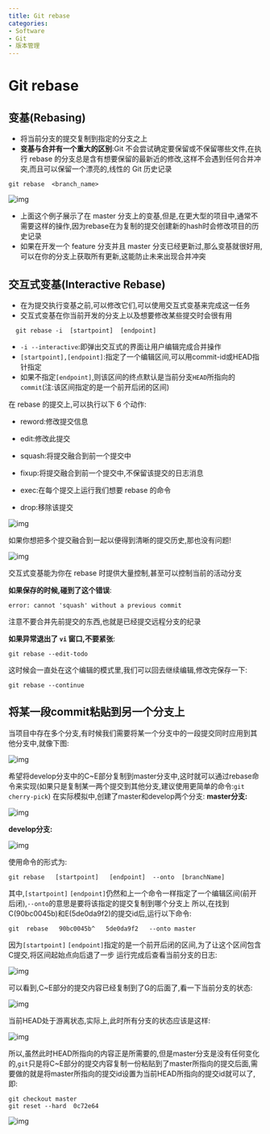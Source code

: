 ```yaml
---
title: Git rebase
categories:
- Software
- Git
- 版本管理
---
```

# Git rebase

## 变基(Rebasing)

- 将当前分支的提交复制到指定的分支之上
- **变基与合并有一个重大的区别**:Git 不会尝试确定要保留或不保留哪些文件,在执行 rebase 的分支总是含有想要保留的最新近的修改,这样不会遇到任何合并冲突,而且可以保留一个漂亮的,线性的 Git 历史记录

```shell
git rebase  <branch_name>
```

![img](https://cdn.jsdelivr.net/gh/LuShan123888/Files@master/Pictures/2020-12-10-6b8427b4baf6cdfb08b852ab1cdb4941.gif)

- 上面这个例子展示了在 master 分支上的变基,但是,在更大型的项目中,通常不需要这样的操作,因为rebase在为复制的提交创建新的hash时会修改项目的历史记录
- 如果在开发一个 feature 分支并且 master 分支已经更新过,那么变基就很好用,可以在你的分支上获取所有更新,这能防止未来出现合并冲突

## 交互式变基(Interactive Rebase)

- 在为提交执行变基之前,可以修改它们,可以使用交互式变基来完成这一任务
- 交互式变基在你当前开发的分支上以及想要修改某些提交时会很有用

```shell
  git rebase -i  [startpoint]  [endpoint]
```

- `-i --interactive`:即弹出交互式的界面让用户编辑完成合并操作
- `[startpoint],[endpoint]`:指定了一个编辑区间,可以用commit-id或HEAD指针指定
- 如果不指定`[endpoint]`,则该区间的终点默认是当前分支`HEAD`所指向的`commit`(注:该区间指定的是一个前开后闭的区间)

在 rebase 的提交上,可以执行以下 6 个动作:

- reword:修改提交信息

- edit:修改此提交

- squash:将提交融合到前一个提交中

- fixup:将提交融合到前一个提交中,不保留该提交的日志消息

- exec:在每个提交上运行我们想要 rebase 的命令

- drop:移除该提交

![img](https://cdn.jsdelivr.net/gh/LuShan123888/Files@master/Pictures/2020-12-10-7189da3226d1fdedeb6a297fbc2b1177.gif)

如果你想把多个提交融合到一起以便得到清晰的提交历史,那也没有问题!

![img](https://cdn.jsdelivr.net/gh/LuShan123888/Files@master/Pictures/2020-12-10-758ead2cd3914cadc4d822053ad1089a.gif)

交互式变基能为你在 rebase 时提供大量控制,甚至可以控制当前的活动分支

**如果保存的时候,碰到了这个错误**:

```shell
error: cannot 'squash' without a previous commit
```

注意不要合并先前提交的东西,也就是已经提交远程分支的纪录

**如果异常退出了 `vi` 窗口,不要紧张**:

```
git rebase --edit-todo
```

这时候会一直处在这个编辑的模式里,我们可以回去继续编辑,修改完保存一下:

```
git rebase --continue
```

## 将某一段commit粘贴到另一个分支上

当项目中存在多个分支,有时候我们需要将某一个分支中的一段提交同时应用到其他分支中,就像下图:

![img](https://cdn.jsdelivr.net/gh/LuShan123888/Files@master/Pictures/2020-12-10-808-20201210114029897.png)


希望将develop分支中的C~E部分复制到master分支中,这时就可以通过rebase命令来实现(如果只是复制某一两个提交到其他分支,建议使用更简单的命令:`git cherry-pick`)
在实际模拟中,创建了master和develop两个分支:
**master分支:**

![img](https://cdn.jsdelivr.net/gh/LuShan123888/Files@master/Pictures/2020-12-10-443.png)

**develop分支:**

![img](https://cdn.jsdelivr.net/gh/LuShan123888/Files@master/Pictures/2020-12-10-455.png)

使用命令的形式为:

```shell
git rebase   [startpoint]   [endpoint]  --onto  [branchName]
```

其中,`[startpoint]` `[endpoint]`仍然和上一个命令一样指定了一个编辑区间(前开后闭),`--onto`的意思是要将该指定的提交复制到哪个分支上
所以,在找到C(90bc0045b)和E(5de0da9f2)的提交id后,运行以下命令:

```shell
git  rebase   90bc0045b^   5de0da9f2   --onto master
```

因为`[startpoint]` `[endpoint]`指定的是一个前开后闭的区间,为了让这个区间包含C提交,将区间起始点向后退了一步
运行完成后查看当前分支的日志:

![img](https://cdn.jsdelivr.net/gh/LuShan123888/Files@master/Pictures/2020-12-10-488.png)

可以看到,C~E部分的提交内容已经复制到了G的后面了,看一下当前分支的状态:

![img](https://cdn.jsdelivr.net/gh/LuShan123888/Files@master/Pictures/2020-12-10-439.png)

当前HEAD处于游离状态,实际上,此时所有分支的状态应该是这样:

![img](https://cdn.jsdelivr.net/gh/LuShan123888/Files@master/Pictures/2020-12-10-755.png)



所以,虽然此时HEAD所指向的内容正是所需要的,但是master分支是没有任何变化的,`git`只是将C~E部分的提交内容复制一份粘贴到了master所指向的提交后面,需要做的就是将master所指向的提交id设置为当前HEAD所指向的提交id就可以了,即:

```shell
git checkout master
git reset --hard  0c72e64
```

![img](https://cdn.jsdelivr.net/gh/LuShan123888/Files@master/Pictures/2020-12-10-689.png)